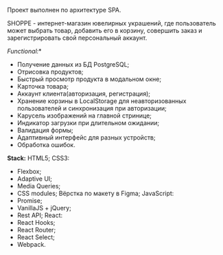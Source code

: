 Проект выполнен по архитектуре SPA.

SHOPPE - интернет-магазин ювелирных украшений, где пользователь может выбрать товар, добавить его в корзину, совершить заказ и зарегистрировать свой персональный аккаунт.

*Functional:**
- Получение данных из БД PostgreSQL;
- Отрисовка продуктов;
- Быстрый просмотр продукта в модальном окне;
- Карточка товара;
- Аккаунт клиента(авторизация, регистрация);
- Хранение корзины в LocalStorage для неавторизованных пользователей и синхронизация при авторизации;
- Карусель изображений на главной стринице;
- Индикатор загрузки при длительном ожидании;
- Валидация формы;
- Адаптивный интерфейс для разных устройств;
- Обработка ошибок.

**Stack:**
HTML5;
CSS3:
- Flexbox;
- Adaptive UI;
- Media Queries;
- CSS modules;
Вёрстка по макету в Figma;
JavaScript:
- Promise;
- VanillaJS + jQuery;
- Rest API;
React:
- React Hooks;
- React Router;
- React Select;
- Webpack.
